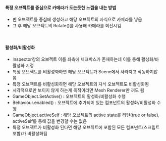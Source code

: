 #### 특정 오브젝트를 중심으로 카메라가 도는듯한 느낌을 내는 방법
* 빈 오브젝트를 중심에 생성하고 해당 오브젝트의 자식으로 카메라를 넣음
* 그 후 해당 오브젝트의 Rotate()를 사용해 카메라를 회전시킴

<br/>

#### 활성화/비활성화
* Inspector창의 오브젝트 이름 좌측에 체크박스가 존재하는데 이를 통해 활성화/바활성화 지정
* 특정 오브젝트를 비활성화하면 해당 오브젝트가 Scene에서 사라지고 작동하지않음
* 특정 오브젝트를 비활성화하면 해당 오브젝트의 자식 오브젝트도 비활성화됨
* 시각적으로만 보이지 않게 하는게 목적이라면 Mesh Renderer만 꺼도 됨
* GameObject.SetActive() : 오브젝트의 활성화/비활성화 수행
* Behaviour.enabled() : 오브젝트에 추가되어 있는 컴포넌트의 활성화/비활성화 수행
* GameObject.activeSelf : 해당 오브젝트의 active state를 리턴(true or false), activeSelf를 통해 값을 변경할 수는 없음
* 특정 오브젝트가 비활성화 된다면 해당 오브젝트에 포함된 모든 컴포넌트(스크립트 포함)가 비활성화됨
